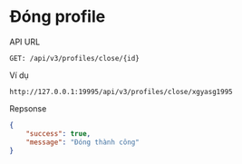 # Đóng profile

API URL

```
GET: /api/v3/profiles/close/{id}
```

Ví dụ

```
http://127.0.0.1:19995/api/v3/profiles/close/xgyasg1995
```

Repsonse

```json
{
    "success": true,
    "message": "Đóng thành công"
}
```
